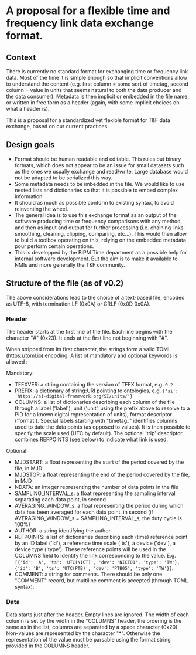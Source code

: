 # A proposal for a flexible time and frequency link data exchange format.

## Context

There is currently no standard format for exchanging time or frequency link data. Most of the time it is simple enough so that implicit conventions allow to understand the content (e.g. first column = some sort of timetag, second column = value in units that seems natural to both the data producer and the data consumer). Metadata is then implicit or embedded in the file name, or written in free form as a header (again, with some implicit choices on what a header is).

This is a proposal for a standardized yet flexible format for T&F data exchange, based on our current practices.

## Design goals

- Format should be human readable and editable. This rules out binary formats, which does not appear to be an issue for small datasets such as the ones we usually exchange and read/write. Large database would not be adapted to be serialized this way.
- Some metadata needs to be imbedded in the file. We would like to use nested lists and dictionaries so that it is possible to embed complex information
- It should as much as possible conform to existing syntax, to avoid reinventing the wheel.
- The general idea is to use this exchange format as an output of the software producing time or frequency comparisons with any method, and then as input and output for further processing (i.e. chaining links, smoothing, cleaning, clipping, comparing, etc...). This would then allow to build a toolbox operating on this, relying on the embedded metadata pour perform certain operations.
- This is developped by the BIPM Time department as a possible help for internal software development. But the aim is to make it available to NMIs and more generally the T&F community.

## Structure of the file (as of v0.2)

The above considerations lead to the choice of a text-based file, encoded as UTF-8, with termination LF (0x0A) or CRLF (0x0D 0x0A). 

### Header

The header starts at the first line of the file. Each line begins with the character "\#" (0x23). It ends at the first line not beginning with "\#".

When stripped from its first character, the strings form a valid TOML (https://toml.io) encoding. A list of mandatory and optional keywords is allowed :

Mandatory:

- TFEXVER: a string containing the version of TFEX format, e.g. `0.2`
- PREFIX: a dictionary of string:URI pointing to ontologies, e.g. `{'si': 'https://si-digital-framework.org/SI/units/'}`
- COLUMNS: a list of dictionaries describing each column of the file through a label ('label'), unit ('unit', using the prefix above to resolve to a PID for a known digital representation of units), format descriptor ('format'). Special labels starting with "timetag\_" identifies columns used to date the data points (as opposed to values). It is then possible to specify the scale used (UTC by default). The optional 'trip' descriptor combines REFPOINTS (see below) to indicate what link is used.  


Optional:

- MJDSTART: a float representing the start of the period covered by the file, in MJD
- MJDSTOP: a float representing the end of the period covered by the file, in MJD
- NDATA: an integer representing the number of data points in the file
- SAMPLING\_INTERVAL\_s: a float representing the sampling interval separating each data point, in second
- AVERAGING\_WINDOW\_s: a float representing the period during which data has been averaged for each data point, in second (if AVERAGING\_WINDOW\_s = SAMPLING\_INTERVAL\_s, the duty cycle is 100%)
- AUTHOR: a string identifying the author
- REFPOINTS: a list of dictionaries describing each (time) reference point by an ID label ('id'), a reference time scale ('ts'), a device ('dev'), a device type ('type'). These reference points will be used in the COLUMNS field to identify the link corresponding to the value. E.g. `[{'id': 'A', 'ts': 'UTC(NICT)', 'dev': 'NICT01', 'type': 'TW'},{'id': 'B', 'ts': 'UTC(PTB)', 'dev': 'PTB05', 'type': 'TW'}]`.
- COMMENT: a string for comments. There should be only one "COMMENT" record, but multiline comment is accepted (through TOML syntax).

### Data

Data starts just after the header. Empty lines are ignored. The width of each column is set by the width in the "COLUMNS" header, the ordering is the same as in the list, columns are separated by a space character (0x20). Non-values are represented by the character "\*". Otherwise the representation of the value must be parsable using the format string provided in the COLUMNS header. 
